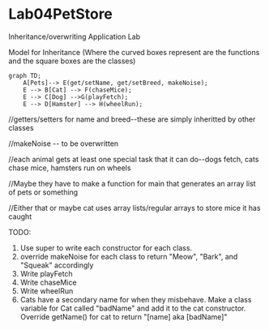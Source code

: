 # Lab04PetStore
Inheritance/overwriting Application Lab

Model for Inheritance (Where the curved boxes represent are the functions and the square boxes are the classes)
```mermaid
graph TD;
    A[Pets]--> E(get/setName, get/setBreed, makeNoise);
    E --> B[Cat] --> F(chaseMice);
    E --> C[Dog] -->G(playFetch);
    E --> D[Hamster] --> H(wheelRun);
```

//getters/setters for name and breed--these are simply inheritted by other classes

//makeNoise -- to be overwritten

//each animal gets at least one special task that it can do--dogs fetch, cats chase mice, hamsters run on wheels

//Maybe they have to make a function for main that generates an array list of pets or something

//Either that or maybe cat uses array lists/regular arrays to store mice it has caught


TODO:
1. Use super to write each constructor for each class. 
2. override makeNoise for each class to return "Meow", "Bark", and "Squeak" accordingly
3. Write playFetch
4. Write chaseMice
5. Write wheelRun
6. Cats have a secondary name for when they misbehave. Make a class variable for Cat called "badName" and add it to the cat constructor. Override getName() for cat to return "[name] aka [badName]"
